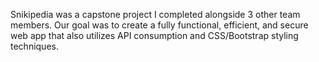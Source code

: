Snikipedia was a capstone project I completed alongside 3 other team members. Our goal was to create a fully functional, efficient, and secure web app that also utilizes API consumption and CSS/Bootstrap styling techniques. 
